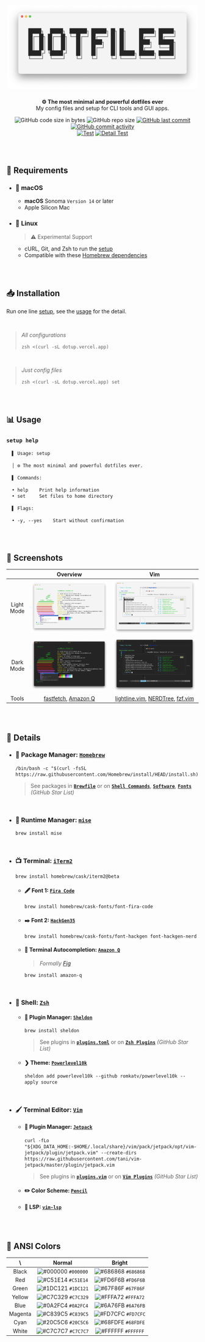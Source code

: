 <h1 align="center">
  <picture>
    <source
      srcset="https://raw.githubusercontent.com/5ouma/dotfiles/main/.github/images/header/header-light.png"
      media="(prefers-color-scheme: light)"
    />
    <source
      srcset="https://raw.githubusercontent.com/5ouma/dotfiles/main/.github/images/header/header-dark.png"
      media="(prefers-color-scheme: dark)"
    />
    <!-- markdownlint-disable MD013 -->
    <img width=500px alt="header" src="https://raw.githubusercontent.com/5ouma/dotfiles/main/.github/images/header/header-light.png" />
  </picture>
</h1>

<div align="center">

**⚙ The most minimal and powerful dotfiles ever** <br />
My config files and setup for CLI tools and GUI apps.

![GitHub code size in bytes](https://img.shields.io/github/languages/code-size/5ouma/dotfiles?style=flat-square)
![GitHub repo size](https://img.shields.io/github/repo-size/5ouma/dotfiles?style=flat-square)
[![GitHub last commit](https://img.shields.io/github/last-commit/5ouma/dotfiles?style=flat-square)](https://github.com/5ouma/dotfiles/commit/HEAD)
[![GitHub commit activity](https://img.shields.io/github/commit-activity/m/5ouma/dotfiles?style=flat-square)](https://github.com/5ouma/dotfiles/commits/main)
<br />
[![Test](https://img.shields.io/github/actions/workflow/status/5ouma/dotfiles/test.yml?label=test&style=flat-square)](https://github.com/5ouma/dotfiles/actions/workflows/test.yml)
[![Detail Test](https://img.shields.io/github/actions/workflow/status/5ouma/dotfiles/detail-test.yml?label=detail%20test&style=flat-square)](https://github.com/5ouma/dotfiles/actions/workflows/detail-test.yml)

</div>

<br /><br />

## 🔐 Requirements

- ### 🍎 macOS

  - **macOS** Sonoma `Version 14` or later
  - Apple Silicon Mac

- ### 🐧 Linux

  > ⚠️ Experimental Support

  - cURL, Git, and Zsh to run the [setup](../setup)
  - Compatible with these [Homebrew dependencies](https://docs.brew.sh/Homebrew-on-Linux#requirements)

<br /><br />

## 📥 Installation

Run one line [setup](../setup), see the [usage](#-usage) for the detail.

<br />

> _All configurations_
>
> ```shell
> zsh <(curl -sL dotup.vercel.app)
> ```

<br />

> _Just config files_
>
> ```shell
> zsh <(curl -sL dotup.vercel.app) set
> ```

<br /><br />

## 📊 Usage

### `setup help`

```shell
  ▌ Usage: setup

  │ ⚙️ The most minimal and powerful dotfiles ever.

  ▌ Commands:

  • help    Print help information
  • set     Set files to home directory

  ▌ Flags:

  • -y, --yes    Start without confirmation
```

<br /><br />

## 🌄 Screenshots

|            |        Overview         |                  Vim                   |
| :--------: | :---------------------: | :------------------------------------: |
| Light Mode |   ![Overview - Light]   |             ![Vim - Light]             |
| Dark Mode  |   ![Overview - Dark]    |             ![Vim - Dark]              |
|   Tools    | [fastfetch], [Amazon Q] | [lightline.vim], [NERDTree], [fzf.vim] |

[Overview - Light]: ./images/screenshots/light/overview.png
[Overview - Dark]: ./images/screenshots/dark/overview.png
[Vim - Light]: ./images/screenshots/light/vim.png
[Vim - Dark]: ./images/screenshots/dark/vim.png
[fastfetch]: https://github.com/fastfetch-cli/fastfetch
[Amazon Q]: https://aws.amazon.com/q/developer
[lightline.vim]: https://github.com/itchyny/lightline.vim
[NERDTree]: https://github.com/preservim/nerdtree
[fzf.vim]: https://github.com/junegunn/fzf.vim

<br /><br />

## 📝 Details

- ### 🍺 Package Manager: [`Homebrew`](https://brew.sh)

  ```shell
  /bin/bash -c "$(curl -fsSL https://raw.githubusercontent.com/Homebrew/install/HEAD/install.sh)"
  ```

  > See packages in **[`Brewfile`]**
  > or on **[`Shell Commands`]**, **[`Software`]**, **[`Fonts`]** _(GitHub Star List)_

  [`Brewfile`]: ../data/Brewfile
  [`Shell Commands`]: https://github.com/stars/5ouma/lists/shell-commands
  [`Software`]: https://github.com/stars/5ouma/lists/software
  [`Fonts`]: https://github.com/stars/5ouma/lists/fonts

<br />

- ### 📼 Runtime Manager: [`mise`](https://github.com/jdx/mise)

  ```shell
  brew install mise
  ```

<br />

- ### 📺 Terminal: [`iTerm2`](https://iterm2.com)

  ```shell
  brew install homebrew/cask/iterm2@beta
  ```

  - #### 🖋 Font 1: [`Fira Code`](https://github.com/tonsky/FiraCode)

    ```shell
    brew install homebrew/cask-fonts/font-fira-code
    ```

  - #### ✒️ Font 2: [`HackGen35`](https://github.com/yuru7/hackgen)

    ```shell
    brew install homebrew/cask-fonts/font-hackgen font-hackgen-nerd
    ```

  - #### 🧠 Terminal Autocompletion: [`Amazon Q`](https://aws.amazon.com/q/developer)

    > _Formally [Fig](https://fig.io)_

    ```shell
    brew install amazon-q
    ```

<br />

- ### 🐚 Shell: [`Zsh`](https://zsh.org)

  - #### 🔌 Plugin Manager: [`Sheldon`](https://github.com/rossmacarthur/sheldon)

    ```shell
    brew install sheldon
    ```

    > See plugins in **[`plugins.toml`]**
    > or on **[`Zsh Plugins`]** _(GitHub Star List)_

    [`plugins.toml`]: ../config/sheldon/.config/sheldon/plugins.toml
    [`Zsh Plugins`]: https://github.com/stars/5ouma/lists/zsh-plugins

  - #### ❯ Theme: [`Powerlevel10k`](https://github.com/romkatv/powerlevel10k)

    ```shell
    sheldon add powerlevel10k --github romkatv/powerlevel10k --apply source
    ```

<br />

- ### 🖌 Terminal Editor: [`Vim`](https://www.vim.org)

  - #### 🚀 Plugin Manager: [`Jetpack`](https://github.com/5ouma/vim-jetpack)

    ```shell
    curl -fLo "${XDG_DATA_HOME:-$HOME/.local/share}/vim/pack/jetpack/opt/vim-jetpack/plugin/jetpack.vim" --create-dirs https://raw.githubusercontent.com/tani/vim-jetpack/master/plugin/jetpack.vim
    ```

    > See plugins in **[`plugins.vim`]**
    > or on **[`Vim Plugins`]** _(GitHub Star List)_

    [`plugins.vim`]: ../config/vim/.config/vim/plugins.vim
    [`Vim Plugins`]: https://github.com/stars/5ouma/lists/vim-plugins

  - #### ✏️ Color Scheme: [`Pencil`](https://github.com/5ouma/vim-colors-pencil)

  - #### 💾 LSP: [`vim-lsp`](https://github.com/prabirshrestha/vim-lsp)

<br /><br />

## 🎨 ANSI Colors

|   \     |        Normal        |        Bright        |
| :-----: | :------------------: | :------------------: |
|  Black  | ![#000000] `#000000` | ![#686868] `#686868` |
|   Red   | ![#C51E14] `#C51E14` | ![#FD6F6B] `#FD6F6B` |
|  Green  | ![#1DC121] `#1DC121` | ![#67F86F] `#67F86F` |
| Yellow  | ![#C7C329] `#C7C329` | ![#FFFA72] `#FFFA72` |
|  Blue   | ![#0A2FC4] `#0A2FC4` | ![#6A76FB] `#6A76FB` |
| Magenta | ![#C839C5] `#C839C5` | ![#FD7CFC] `#FD7CFC` |
|  Cyan   | ![#20C5C6] `#20C5C6` | ![#68FDFE] `#68FDFE` |
|  White  | ![#C7C7C7] `#C7C7C7` | ![#FFFFFF] `#FFFFFF` |

[#000000]: https://via.placeholder.com/15/000000/000000.png
[#686868]: https://via.placeholder.com/15/686868/686868.png
[#C51E14]: https://via.placeholder.com/15/C51E14/C51E14.png
[#FD6F6B]: https://via.placeholder.com/15/FD6F6B/FD6F6B.png
[#1DC121]: https://via.placeholder.com/15/1DC121/1DC121.png
[#67F86F]: https://via.placeholder.com/15/67F86F/67F86F.png
[#C7C329]: https://via.placeholder.com/15/C7C329/C7C329.png
[#FFFA72]: https://via.placeholder.com/15/FFFA72/FFFA72.png
[#0A2FC4]: https://via.placeholder.com/15/0A2FC4/0A2FC4.png
[#6A76FB]: https://via.placeholder.com/15/6A76FB/6A76FB.png
[#C839C5]: https://via.placeholder.com/15/C839C5/C839C5.png
[#FD7CFC]: https://via.placeholder.com/15/FD7CFC/FD7CFC.png
[#20C5C6]: https://via.placeholder.com/15/20C5C6/20C5C6.png
[#68FDFE]: https://via.placeholder.com/15/68FDFE/68FDFE.png
[#C7C7C7]: https://via.placeholder.com/15/C7C7C7/C7C7C7.png
[#FFFFFF]: https://via.placeholder.com/15/FFFFFF/FFFFFF.png
